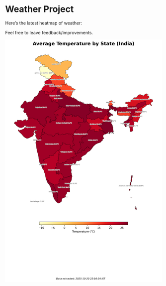 # Weather Project

Here’s the latest heatmap of weather:

Feel free to leave feedback/improvements.

![India Heatmap](docs/assets/india_heatmap.png?v=F66605)
